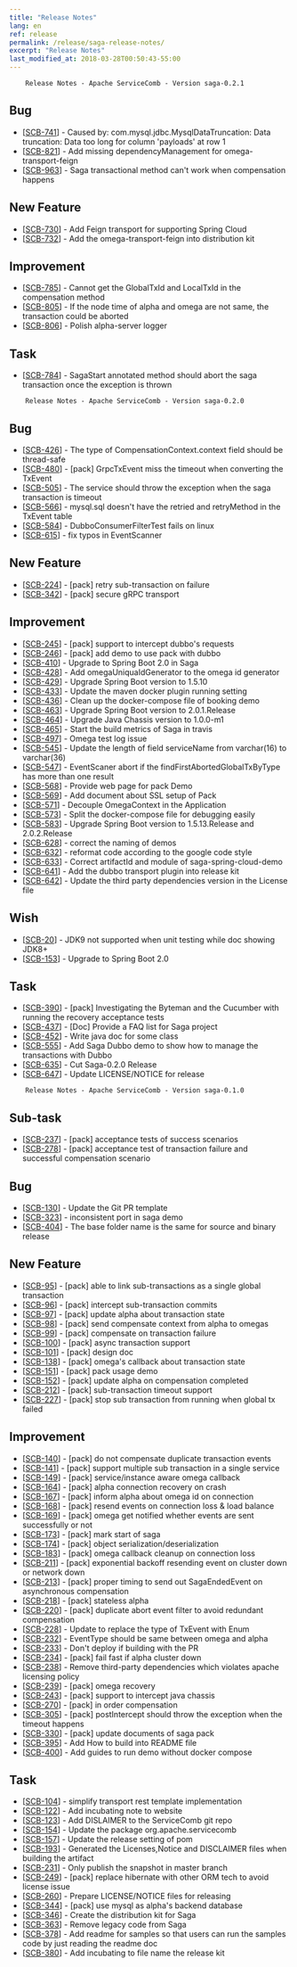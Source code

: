 ```yaml
---
title: "Release Notes"
lang: en
ref: release
permalink: /release/saga-release-notes/
excerpt: "Release Notes"
last_modified_at: 2018-03-28T00:50:43-55:00
---
```


        Release Notes - Apache ServiceComb - Version saga-0.2.1
            
<h2>        Bug
</h2>
<ul>
<li>[<a href='https://issues.apache.org/jira/browse/SCB-741'>SCB-741</a>] -         Caused by: com.mysql.jdbc.MysqlDataTruncation: Data truncation: Data too long for column &#39;payloads&#39; at row 1
</li>
<li>[<a href='https://issues.apache.org/jira/browse/SCB-821'>SCB-821</a>] -         Add missing dependencyManagement for omega-transport-feign
</li>
<li>[<a href='https://issues.apache.org/jira/browse/SCB-963'>SCB-963</a>] -         Saga transactional method can&#39;t work when compensation happens
</li>
</ul>
        
<h2>        New Feature
</h2>
<ul>
<li>[<a href='https://issues.apache.org/jira/browse/SCB-730'>SCB-730</a>] -         Add Feign transport for supporting Spring Cloud
</li>
<li>[<a href='https://issues.apache.org/jira/browse/SCB-732'>SCB-732</a>] -         Add the omega-transport-feign into distribution kit
</li>
</ul>
        
<h2>        Improvement
</h2>
<ul>
<li>[<a href='https://issues.apache.org/jira/browse/SCB-785'>SCB-785</a>] -         Cannot get the GlobalTxId and LocalTxId in the compensation method
</li>
<li>[<a href='https://issues.apache.org/jira/browse/SCB-805'>SCB-805</a>] -         If the node time of alpha and omega are not same, the transaction could be aborted
</li>
<li>[<a href='https://issues.apache.org/jira/browse/SCB-806'>SCB-806</a>] -         Polish alpha-server logger 
</li>
</ul>
            
<h2>        Task
</h2>
<ul>
<li>[<a href='https://issues.apache.org/jira/browse/SCB-784'>SCB-784</a>] -         SagaStart annotated method should abort the saga transaction once the exception is thrown
</li>
</ul>
                                                                                                                                        
                                                                                                                                        

        Release Notes - Apache ServiceComb - Version saga-0.2.0
            
<h2>        Bug
</h2>
<ul>
<li>[<a href='https://issues.apache.org/jira/browse/SCB-426'>SCB-426</a>] -         The type of CompensationContext.context field should be thread-safe
</li>
<li>[<a href='https://issues.apache.org/jira/browse/SCB-480'>SCB-480</a>] -         [pack] GrpcTxEvent miss the timeout when converting the TxEvent 
</li>
<li>[<a href='https://issues.apache.org/jira/browse/SCB-505'>SCB-505</a>] -         The service should throw the exception when the saga transaction is timeout
</li>
<li>[<a href='https://issues.apache.org/jira/browse/SCB-566'>SCB-566</a>] -         mysql.sql doesn&#39;t have the retried and retryMethod in the TxEvent table
</li>
<li>[<a href='https://issues.apache.org/jira/browse/SCB-584'>SCB-584</a>] -         DubboConsumerFilterTest fails on linux
</li>
<li>[<a href='https://issues.apache.org/jira/browse/SCB-615'>SCB-615</a>] -         fix typos in EventScanner
</li>
</ul>
        
<h2>        New Feature
</h2>
<ul>
<li>[<a href='https://issues.apache.org/jira/browse/SCB-224'>SCB-224</a>] -         [pack] retry sub-transaction on failure
</li>
<li>[<a href='https://issues.apache.org/jira/browse/SCB-342'>SCB-342</a>] -         [pack] secure gRPC transport
</li>
</ul>
        
<h2>        Improvement
</h2>
<ul>
<li>[<a href='https://issues.apache.org/jira/browse/SCB-245'>SCB-245</a>] -         [pack] support to intercept dubbo&#39;s requests
</li>
<li>[<a href='https://issues.apache.org/jira/browse/SCB-246'>SCB-246</a>] -         [pack] add demo to use pack with dubbo
</li>
<li>[<a href='https://issues.apache.org/jira/browse/SCB-410'>SCB-410</a>] -         Upgrade to Spring Boot 2.0 in Saga
</li>
<li>[<a href='https://issues.apache.org/jira/browse/SCB-428'>SCB-428</a>] -         Add omegaUniquaIdGenerator to the omega id generator
</li>
<li>[<a href='https://issues.apache.org/jira/browse/SCB-429'>SCB-429</a>] -         Upgrade Spring Boot version to 1.5.10
</li>
<li>[<a href='https://issues.apache.org/jira/browse/SCB-433'>SCB-433</a>] -         Update the maven docker plugin running setting
</li>
<li>[<a href='https://issues.apache.org/jira/browse/SCB-436'>SCB-436</a>] -         Clean up the docker-compose file of booking demo
</li>
<li>[<a href='https://issues.apache.org/jira/browse/SCB-463'>SCB-463</a>] -         Upgrade Spring Boot version to 2.0.1.Release
</li>
<li>[<a href='https://issues.apache.org/jira/browse/SCB-464'>SCB-464</a>] -         Upgrade Java Chassis version to 1.0.0-m1
</li>
<li>[<a href='https://issues.apache.org/jira/browse/SCB-465'>SCB-465</a>] -         Start the build metrics of Saga in travis
</li>
<li>[<a href='https://issues.apache.org/jira/browse/SCB-497'>SCB-497</a>] -         Omega test log issue
</li>
<li>[<a href='https://issues.apache.org/jira/browse/SCB-545'>SCB-545</a>] -         Update the length of field serviceName from varchar(16) to varchar(36)
</li>
<li>[<a href='https://issues.apache.org/jira/browse/SCB-547'>SCB-547</a>] -         EventScaner abort if the findFirstAbortedGlobalTxByType has more than one result
</li>
<li>[<a href='https://issues.apache.org/jira/browse/SCB-568'>SCB-568</a>] -         Provide web page for pack Demo
</li>
<li>[<a href='https://issues.apache.org/jira/browse/SCB-569'>SCB-569</a>] -         Add document about SSL setup of Pack
</li>
<li>[<a href='https://issues.apache.org/jira/browse/SCB-571'>SCB-571</a>] -         Decouple OmegaContext in the Application
</li>
<li>[<a href='https://issues.apache.org/jira/browse/SCB-573'>SCB-573</a>] -         Split the docker-compose file for debugging easily
</li>
<li>[<a href='https://issues.apache.org/jira/browse/SCB-583'>SCB-583</a>] -         Upgrade Spring Boot version to 1.5.13.Release and 2.0.2.Release
</li>
<li>[<a href='https://issues.apache.org/jira/browse/SCB-628'>SCB-628</a>] -         correct the naming of demos
</li>
<li>[<a href='https://issues.apache.org/jira/browse/SCB-632'>SCB-632</a>] -         reformat code according to the google code style
</li>
<li>[<a href='https://issues.apache.org/jira/browse/SCB-633'>SCB-633</a>] -         Correct artifactId and module of saga-spring-cloud-demo
</li>
<li>[<a href='https://issues.apache.org/jira/browse/SCB-641'>SCB-641</a>] -         Add the dubbo transport plugin into release kit
</li>
<li>[<a href='https://issues.apache.org/jira/browse/SCB-642'>SCB-642</a>] -         Update the third party dependencies version in the License file
</li>
</ul>
        
<h2>        Wish
</h2>
<ul>
<li>[<a href='https://issues.apache.org/jira/browse/SCB-20'>SCB-20</a>] -         JDK9 not supported when unit testing while doc showing JDK8+
</li>
<li>[<a href='https://issues.apache.org/jira/browse/SCB-153'>SCB-153</a>] -         Upgrade to Spring Boot 2.0 
</li>
</ul>
    
<h2>        Task
</h2>
<ul>
<li>[<a href='https://issues.apache.org/jira/browse/SCB-390'>SCB-390</a>] -         [pack] Investigating the Byteman and the Cucumber with running the recovery acceptance tests
</li>
<li>[<a href='https://issues.apache.org/jira/browse/SCB-437'>SCB-437</a>] -         [Doc] Provide a FAQ list for Saga project
</li>
<li>[<a href='https://issues.apache.org/jira/browse/SCB-452'>SCB-452</a>] -         Write java doc for some class
</li>
<li>[<a href='https://issues.apache.org/jira/browse/SCB-555'>SCB-555</a>] -         Add Saga Dubbo demo to show how to manage the transactions with Dubbo
</li>
<li>[<a href='https://issues.apache.org/jira/browse/SCB-635'>SCB-635</a>] -         Cut Saga-0.2.0 Release
</li>
<li>[<a href='https://issues.apache.org/jira/browse/SCB-647'>SCB-647</a>] -         Update LICENSE/NOTICE for release
</li>
</ul>
                                                                                                                                    


        Release Notes - Apache ServiceComb - Version saga-0.1.0
    
<h2>        Sub-task
</h2>
<ul>
<li>[<a href='https://issues.apache.org/jira/browse/SCB-237'>SCB-237</a>] -         [pack] acceptance tests of success scenarios
</li>
<li>[<a href='https://issues.apache.org/jira/browse/SCB-278'>SCB-278</a>] -         [pack] acceptance test of transaction failure and successful compensation scenario
</li>
</ul>
        
<h2>        Bug
</h2>
<ul>
<li>[<a href='https://issues.apache.org/jira/browse/SCB-130'>SCB-130</a>] -         Update the Git PR template
</li>
<li>[<a href='https://issues.apache.org/jira/browse/SCB-323'>SCB-323</a>] -         inconsistent port in saga demo
</li>
<li>[<a href='https://issues.apache.org/jira/browse/SCB-404'>SCB-404</a>] -         The base folder name is the same for source and binary release
</li>
</ul>
            
<h2>        New Feature
</h2>
<ul>
<li>[<a href='https://issues.apache.org/jira/browse/SCB-95'>SCB-95</a>] -         [pack] able to link sub-transactions as a single global transaction
</li>
<li>[<a href='https://issues.apache.org/jira/browse/SCB-96'>SCB-96</a>] -         [pack] intercept sub-transaction commits
</li>
<li>[<a href='https://issues.apache.org/jira/browse/SCB-97'>SCB-97</a>] -         [pack] update alpha about transaction state
</li>
<li>[<a href='https://issues.apache.org/jira/browse/SCB-98'>SCB-98</a>] -         [pack] send compensate context from alpha to omegas
</li>
<li>[<a href='https://issues.apache.org/jira/browse/SCB-99'>SCB-99</a>] -         [pack] compensate on transaction failure
</li>
<li>[<a href='https://issues.apache.org/jira/browse/SCB-100'>SCB-100</a>] -         [pack] async transaction support
</li>
<li>[<a href='https://issues.apache.org/jira/browse/SCB-101'>SCB-101</a>] -         [pack] design doc
</li>
<li>[<a href='https://issues.apache.org/jira/browse/SCB-138'>SCB-138</a>] -         [pack] omega&#39;s callback about transaction state
</li>
<li>[<a href='https://issues.apache.org/jira/browse/SCB-151'>SCB-151</a>] -         [pack] pack usage demo
</li>
<li>[<a href='https://issues.apache.org/jira/browse/SCB-152'>SCB-152</a>] -         [pack] update alpha on compensation completed
</li>
<li>[<a href='https://issues.apache.org/jira/browse/SCB-212'>SCB-212</a>] -         [pack] sub-transaction timeout support
</li>
<li>[<a href='https://issues.apache.org/jira/browse/SCB-227'>SCB-227</a>] -         [pack] stop sub transaction from running when global tx failed
</li>
</ul>
    
<h2>        Improvement
</h2>
<ul>
<li>[<a href='https://issues.apache.org/jira/browse/SCB-140'>SCB-140</a>] -         [pack] do not compensate duplicate transaction events
</li>
<li>[<a href='https://issues.apache.org/jira/browse/SCB-141'>SCB-141</a>] -         [pack] support multiple sub transaction in a single service
</li>
<li>[<a href='https://issues.apache.org/jira/browse/SCB-149'>SCB-149</a>] -         [pack] service/instance aware omega callback
</li>
<li>[<a href='https://issues.apache.org/jira/browse/SCB-164'>SCB-164</a>] -         [pack] alpha connection recovery on crash
</li>
<li>[<a href='https://issues.apache.org/jira/browse/SCB-167'>SCB-167</a>] -         [pack] inform alpha about omega id on connection
</li>
<li>[<a href='https://issues.apache.org/jira/browse/SCB-168'>SCB-168</a>] -         [pack] resend events on connection loss &amp; load balance
</li>
<li>[<a href='https://issues.apache.org/jira/browse/SCB-169'>SCB-169</a>] -         [pack] omega get notified whether events are sent successfully or not
</li>
<li>[<a href='https://issues.apache.org/jira/browse/SCB-173'>SCB-173</a>] -         [pack] mark start of saga
</li>
<li>[<a href='https://issues.apache.org/jira/browse/SCB-174'>SCB-174</a>] -         [pack] object serialization/deserialization
</li>
<li>[<a href='https://issues.apache.org/jira/browse/SCB-183'>SCB-183</a>] -         [pack] omega callback cleanup on connection loss
</li>
<li>[<a href='https://issues.apache.org/jira/browse/SCB-211'>SCB-211</a>] -         [pack] exponential backoff resending event on cluster down or network down
</li>
<li>[<a href='https://issues.apache.org/jira/browse/SCB-213'>SCB-213</a>] -         [pack] proper timing to send out SagaEndedEvent on asynchronous compensation
</li>
<li>[<a href='https://issues.apache.org/jira/browse/SCB-218'>SCB-218</a>] -         [pack] stateless alpha
</li>
<li>[<a href='https://issues.apache.org/jira/browse/SCB-220'>SCB-220</a>] -         [pack] duplicate abort event filter to avoid redundant compensation
</li>
<li>[<a href='https://issues.apache.org/jira/browse/SCB-228'>SCB-228</a>] -         Update to replace the type of TxEvent with Enum
</li>
<li>[<a href='https://issues.apache.org/jira/browse/SCB-232'>SCB-232</a>] -         EventType should be same between omega and alpha
</li>
<li>[<a href='https://issues.apache.org/jira/browse/SCB-233'>SCB-233</a>] -         Don&#39;t deploy if building with the PR
</li>
<li>[<a href='https://issues.apache.org/jira/browse/SCB-234'>SCB-234</a>] -         [pack] fail fast if alpha cluster down
</li>
<li>[<a href='https://issues.apache.org/jira/browse/SCB-238'>SCB-238</a>] -         Remove third-party dependencies which violates apache licensing policy
</li>
<li>[<a href='https://issues.apache.org/jira/browse/SCB-239'>SCB-239</a>] -         [pack] omega recovery
</li>
<li>[<a href='https://issues.apache.org/jira/browse/SCB-243'>SCB-243</a>] -         [pack] support to intercept java chassis
</li>
<li>[<a href='https://issues.apache.org/jira/browse/SCB-270'>SCB-270</a>] -         [pack] in order compensation
</li>
<li>[<a href='https://issues.apache.org/jira/browse/SCB-305'>SCB-305</a>] -         [pack] postIntercept should throw the exception when the timeout happens
</li>
<li>[<a href='https://issues.apache.org/jira/browse/SCB-330'>SCB-330</a>] -         [pack] update documents of saga pack
</li>
<li>[<a href='https://issues.apache.org/jira/browse/SCB-395'>SCB-395</a>] -         Add How to build into README file
</li>
<li>[<a href='https://issues.apache.org/jira/browse/SCB-400'>SCB-400</a>] -         Add guides to run demo without docker compose 
</li>
</ul>
            
<h2>        Task
</h2>
<ul>
<li>[<a href='https://issues.apache.org/jira/browse/SCB-104'>SCB-104</a>] -         simplify transport rest template implementation
</li>
<li>[<a href='https://issues.apache.org/jira/browse/SCB-122'>SCB-122</a>] -         Add incubating note to website
</li>
<li>[<a href='https://issues.apache.org/jira/browse/SCB-123'>SCB-123</a>] -         Add DISLAIMER to the ServiceComb git repo
</li>
<li>[<a href='https://issues.apache.org/jira/browse/SCB-154'>SCB-154</a>] -         Update the package  org.apache.servicecomb
</li>
<li>[<a href='https://issues.apache.org/jira/browse/SCB-157'>SCB-157</a>] -         Update the release setting of pom
</li>
<li>[<a href='https://issues.apache.org/jira/browse/SCB-193'>SCB-193</a>] -         Generated the Licenses,Notice and DISCLAIMER files when building the artifact
</li>
<li>[<a href='https://issues.apache.org/jira/browse/SCB-231'>SCB-231</a>] -         Only publish the snapshot in master branch
</li>
<li>[<a href='https://issues.apache.org/jira/browse/SCB-249'>SCB-249</a>] -         [pack] replace hibernate with other ORM tech to avoid license issue
</li>
<li>[<a href='https://issues.apache.org/jira/browse/SCB-260'>SCB-260</a>] -         Prepare LICENSE/NOTICE files for releasing
</li>
<li>[<a href='https://issues.apache.org/jira/browse/SCB-344'>SCB-344</a>] -         [pack] use mysql as alpha&#39;s backend database
</li>
<li>[<a href='https://issues.apache.org/jira/browse/SCB-346'>SCB-346</a>] -         Create the distribution kit for Saga
</li>
<li>[<a href='https://issues.apache.org/jira/browse/SCB-363'>SCB-363</a>] -         Remove legacy code from Saga
</li>
<li>[<a href='https://issues.apache.org/jira/browse/SCB-378'>SCB-378</a>] -         Add readme for samples so that users can run the samples code by just reading the readme doc
</li>
<li>[<a href='https://issues.apache.org/jira/browse/SCB-380'>SCB-380</a>] -         Add incubating to file name the release kit
</li>
</ul>
